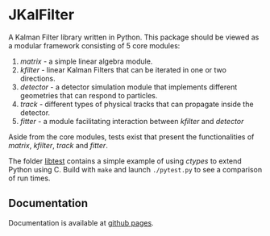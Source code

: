 JKalFilter
===========

A Kalman Filter library written in Python. This package should be viewed as a
modular framework consisting of 5 core modules:

1. *matrix* - a simple linear algebra module.
2. *kfilter* - linear Kalman Filters that can be iterated in one or two
   directions.
3. *detector* - a detector simulation module that implements different
   geometries that can respond to particles.
4. *track* - different types of physical tracks that can propagate inside the
   detector.
5. *fitter* - a module facilitating interaction between *kfilter* and
   *detector*

Aside from the core modules, tests exist that present the functionalities of
*matrix*, *kfilter*, *track* and *fitter*.

The folder [libtest](./libtest) contains a simple example of using *ctypes* to
extend Python using C. Build with `make` and launch `./pytest.py` to see a
comparison of run times.

Documentation
-------------

Documentation is available at [github pages](https://jepio.github.com/JKalFilter).

